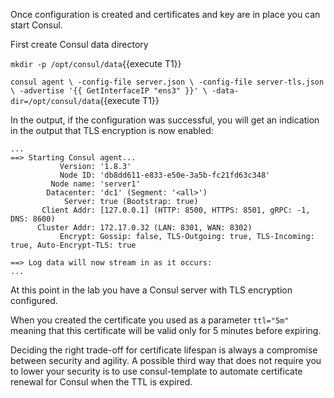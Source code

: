 Once configuration is created and certificates and key are in place you can start Consul.

First create Consul data directory

`mkdir -p /opt/consul/data`{{execute T1}}

`consul agent \
     -config-file server.json \
     -config-file server-tls.json \
     -advertise '{{ GetInterfaceIP "ens3" }}' \
     -data-dir=/opt/consul/data`{{execute T1}}

In the output, if the configuration was successful,
you will get an indication in the output that TLS encryption is now enabled:

```
...
==> Starting Consul agent...
           Version: '1.8.3'
           Node ID: 'db8dd611-e833-e50e-3a5b-fc21fd63c348'
         Node name: 'server1'
        Datacenter: 'dc1' (Segment: '<all>')
            Server: true (Bootstrap: true)
       Client Addr: [127.0.0.1] (HTTP: 8500, HTTPS: 8501, gRPC: -1, DNS: 8600)
      Cluster Addr: 172.17.0.32 (LAN: 8301, WAN: 8302)
           Encrypt: Gossip: false, TLS-Outgoing: true, TLS-Incoming: true, Auto-Encrypt-TLS: true

==> Log data will now stream in as it occurs:
...
```

At this point in the lab you have a Consul server with TLS encryption configured.

When you created the certificate you used as a parameter `ttl="5m"` meaning that this certificate will be valid only for 5 minutes before expiring.

Deciding the right trade-off for certificate lifespan is always a compromise between security and agility. A possible third way that does not require you to lower your security is to use consul-template to automate certificate renewal for Consul when the TTL is expired.





